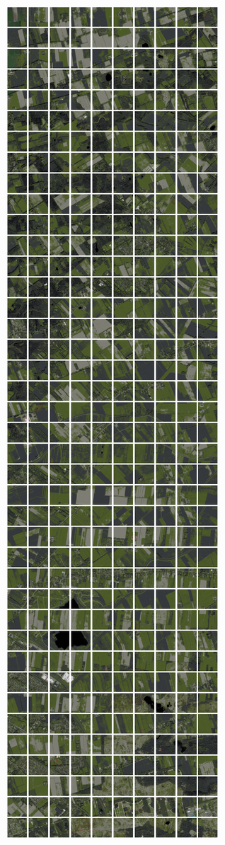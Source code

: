 <html>
<div>
<img src="https://github.com/HakkaTjakka/NL_TILE_MAP/blob/main/18/639/-1059/r.6390.-10590.png" height="44" width="44">
<img src="https://github.com/HakkaTjakka/NL_TILE_MAP/blob/main/18/639/-1059/r.6391.-10590.png" height="44" width="44">
<img src="https://github.com/HakkaTjakka/NL_TILE_MAP/blob/main/18/639/-1059/r.6392.-10590.png" height="44" width="44">
<img src="https://github.com/HakkaTjakka/NL_TILE_MAP/blob/main/18/639/-1059/r.6393.-10590.png" height="44" width="44">
<img src="https://github.com/HakkaTjakka/NL_TILE_MAP/blob/main/18/639/-1059/r.6394.-10590.png" height="44" width="44">
<img src="https://github.com/HakkaTjakka/NL_TILE_MAP/blob/main/18/639/-1059/r.6395.-10590.png" height="44" width="44">
<img src="https://github.com/HakkaTjakka/NL_TILE_MAP/blob/main/18/639/-1059/r.6396.-10590.png" height="44" width="44">
<img src="https://github.com/HakkaTjakka/NL_TILE_MAP/blob/main/18/639/-1059/r.6397.-10590.png" height="44" width="44">
<img src="https://github.com/HakkaTjakka/NL_TILE_MAP/blob/main/18/639/-1059/r.6398.-10590.png" height="44" width="44">
<img src="https://github.com/HakkaTjakka/NL_TILE_MAP/blob/main/18/639/-1059/r.6399.-10590.png" height="44" width="44">
<img src="https://github.com/HakkaTjakka/NL_TILE_MAP/blob/main/18/640/-1059/r.6400.-10590.png" height="44" width="44">
<img src="https://github.com/HakkaTjakka/NL_TILE_MAP/blob/main/18/640/-1059/r.6401.-10590.png" height="44" width="44">
<img src="https://github.com/HakkaTjakka/NL_TILE_MAP/blob/main/18/640/-1059/r.6402.-10590.png" height="44" width="44">
<img src="https://github.com/HakkaTjakka/NL_TILE_MAP/blob/main/18/640/-1059/r.6403.-10590.png" height="44" width="44">
<img src="https://github.com/HakkaTjakka/NL_TILE_MAP/blob/main/18/640/-1059/r.6404.-10590.png" height="44" width="44">
<img src="https://github.com/HakkaTjakka/NL_TILE_MAP/blob/main/18/640/-1059/r.6405.-10590.png" height="44" width="44">
<img src="https://github.com/HakkaTjakka/NL_TILE_MAP/blob/main/18/640/-1059/r.6406.-10590.png" height="44" width="44">
<img src="https://github.com/HakkaTjakka/NL_TILE_MAP/blob/main/18/640/-1059/r.6407.-10590.png" height="44" width="44">
<img src="https://github.com/HakkaTjakka/NL_TILE_MAP/blob/main/18/640/-1059/r.6408.-10590.png" height="44" width="44">
<img src="https://github.com/HakkaTjakka/NL_TILE_MAP/blob/main/18/640/-1059/r.6409.-10590.png" height="44" width="44">
<br>
<img src="https://github.com/HakkaTjakka/NL_TILE_MAP/blob/main/18/639/-1059/r.6390.-10589.png" height="44" width="44">
<img src="https://github.com/HakkaTjakka/NL_TILE_MAP/blob/main/18/639/-1059/r.6391.-10589.png" height="44" width="44">
<img src="https://github.com/HakkaTjakka/NL_TILE_MAP/blob/main/18/639/-1059/r.6392.-10589.png" height="44" width="44">
<img src="https://github.com/HakkaTjakka/NL_TILE_MAP/blob/main/18/639/-1059/r.6393.-10589.png" height="44" width="44">
<img src="https://github.com/HakkaTjakka/NL_TILE_MAP/blob/main/18/639/-1059/r.6394.-10589.png" height="44" width="44">
<img src="https://github.com/HakkaTjakka/NL_TILE_MAP/blob/main/18/639/-1059/r.6395.-10589.png" height="44" width="44">
<img src="https://github.com/HakkaTjakka/NL_TILE_MAP/blob/main/18/639/-1059/r.6396.-10589.png" height="44" width="44">
<img src="https://github.com/HakkaTjakka/NL_TILE_MAP/blob/main/18/639/-1059/r.6397.-10589.png" height="44" width="44">
<img src="https://github.com/HakkaTjakka/NL_TILE_MAP/blob/main/18/639/-1059/r.6398.-10589.png" height="44" width="44">
<img src="https://github.com/HakkaTjakka/NL_TILE_MAP/blob/main/18/639/-1059/r.6399.-10589.png" height="44" width="44">
<img src="https://github.com/HakkaTjakka/NL_TILE_MAP/blob/main/18/640/-1059/r.6400.-10589.png" height="44" width="44">
<img src="https://github.com/HakkaTjakka/NL_TILE_MAP/blob/main/18/640/-1059/r.6401.-10589.png" height="44" width="44">
<img src="https://github.com/HakkaTjakka/NL_TILE_MAP/blob/main/18/640/-1059/r.6402.-10589.png" height="44" width="44">
<img src="https://github.com/HakkaTjakka/NL_TILE_MAP/blob/main/18/640/-1059/r.6403.-10589.png" height="44" width="44">
<img src="https://github.com/HakkaTjakka/NL_TILE_MAP/blob/main/18/640/-1059/r.6404.-10589.png" height="44" width="44">
<img src="https://github.com/HakkaTjakka/NL_TILE_MAP/blob/main/18/640/-1059/r.6405.-10589.png" height="44" width="44">
<img src="https://github.com/HakkaTjakka/NL_TILE_MAP/blob/main/18/640/-1059/r.6406.-10589.png" height="44" width="44">
<img src="https://github.com/HakkaTjakka/NL_TILE_MAP/blob/main/18/640/-1059/r.6407.-10589.png" height="44" width="44">
<img src="https://github.com/HakkaTjakka/NL_TILE_MAP/blob/main/18/640/-1059/r.6408.-10589.png" height="44" width="44">
<img src="https://github.com/HakkaTjakka/NL_TILE_MAP/blob/main/18/640/-1059/r.6409.-10589.png" height="44" width="44">
<br>
<img src="https://github.com/HakkaTjakka/NL_TILE_MAP/blob/main/18/639/-1059/r.6390.-10588.png" height="44" width="44">
<img src="https://github.com/HakkaTjakka/NL_TILE_MAP/blob/main/18/639/-1059/r.6391.-10588.png" height="44" width="44">
<img src="https://github.com/HakkaTjakka/NL_TILE_MAP/blob/main/18/639/-1059/r.6392.-10588.png" height="44" width="44">
<img src="https://github.com/HakkaTjakka/NL_TILE_MAP/blob/main/18/639/-1059/r.6393.-10588.png" height="44" width="44">
<img src="https://github.com/HakkaTjakka/NL_TILE_MAP/blob/main/18/639/-1059/r.6394.-10588.png" height="44" width="44">
<img src="https://github.com/HakkaTjakka/NL_TILE_MAP/blob/main/18/639/-1059/r.6395.-10588.png" height="44" width="44">
<img src="https://github.com/HakkaTjakka/NL_TILE_MAP/blob/main/18/639/-1059/r.6396.-10588.png" height="44" width="44">
<img src="https://github.com/HakkaTjakka/NL_TILE_MAP/blob/main/18/639/-1059/r.6397.-10588.png" height="44" width="44">
<img src="https://github.com/HakkaTjakka/NL_TILE_MAP/blob/main/18/639/-1059/r.6398.-10588.png" height="44" width="44">
<img src="https://github.com/HakkaTjakka/NL_TILE_MAP/blob/main/18/639/-1059/r.6399.-10588.png" height="44" width="44">
<img src="https://github.com/HakkaTjakka/NL_TILE_MAP/blob/main/18/640/-1059/r.6400.-10588.png" height="44" width="44">
<img src="https://github.com/HakkaTjakka/NL_TILE_MAP/blob/main/18/640/-1059/r.6401.-10588.png" height="44" width="44">
<img src="https://github.com/HakkaTjakka/NL_TILE_MAP/blob/main/18/640/-1059/r.6402.-10588.png" height="44" width="44">
<img src="https://github.com/HakkaTjakka/NL_TILE_MAP/blob/main/18/640/-1059/r.6403.-10588.png" height="44" width="44">
<img src="https://github.com/HakkaTjakka/NL_TILE_MAP/blob/main/18/640/-1059/r.6404.-10588.png" height="44" width="44">
<img src="https://github.com/HakkaTjakka/NL_TILE_MAP/blob/main/18/640/-1059/r.6405.-10588.png" height="44" width="44">
<img src="https://github.com/HakkaTjakka/NL_TILE_MAP/blob/main/18/640/-1059/r.6406.-10588.png" height="44" width="44">
<img src="https://github.com/HakkaTjakka/NL_TILE_MAP/blob/main/18/640/-1059/r.6407.-10588.png" height="44" width="44">
<img src="https://github.com/HakkaTjakka/NL_TILE_MAP/blob/main/18/640/-1059/r.6408.-10588.png" height="44" width="44">
<img src="https://github.com/HakkaTjakka/NL_TILE_MAP/blob/main/18/640/-1059/r.6409.-10588.png" height="44" width="44">
<br>
<img src="https://github.com/HakkaTjakka/NL_TILE_MAP/blob/main/18/639/-1059/r.6390.-10587.png" height="44" width="44">
<img src="https://github.com/HakkaTjakka/NL_TILE_MAP/blob/main/18/639/-1059/r.6391.-10587.png" height="44" width="44">
<img src="https://github.com/HakkaTjakka/NL_TILE_MAP/blob/main/18/639/-1059/r.6392.-10587.png" height="44" width="44">
<img src="https://github.com/HakkaTjakka/NL_TILE_MAP/blob/main/18/639/-1059/r.6393.-10587.png" height="44" width="44">
<img src="https://github.com/HakkaTjakka/NL_TILE_MAP/blob/main/18/639/-1059/r.6394.-10587.png" height="44" width="44">
<img src="https://github.com/HakkaTjakka/NL_TILE_MAP/blob/main/18/639/-1059/r.6395.-10587.png" height="44" width="44">
<img src="https://github.com/HakkaTjakka/NL_TILE_MAP/blob/main/18/639/-1059/r.6396.-10587.png" height="44" width="44">
<img src="https://github.com/HakkaTjakka/NL_TILE_MAP/blob/main/18/639/-1059/r.6397.-10587.png" height="44" width="44">
<img src="https://github.com/HakkaTjakka/NL_TILE_MAP/blob/main/18/639/-1059/r.6398.-10587.png" height="44" width="44">
<img src="https://github.com/HakkaTjakka/NL_TILE_MAP/blob/main/18/639/-1059/r.6399.-10587.png" height="44" width="44">
<img src="https://github.com/HakkaTjakka/NL_TILE_MAP/blob/main/18/640/-1059/r.6400.-10587.png" height="44" width="44">
<img src="https://github.com/HakkaTjakka/NL_TILE_MAP/blob/main/18/640/-1059/r.6401.-10587.png" height="44" width="44">
<img src="https://github.com/HakkaTjakka/NL_TILE_MAP/blob/main/18/640/-1059/r.6402.-10587.png" height="44" width="44">
<img src="https://github.com/HakkaTjakka/NL_TILE_MAP/blob/main/18/640/-1059/r.6403.-10587.png" height="44" width="44">
<img src="https://github.com/HakkaTjakka/NL_TILE_MAP/blob/main/18/640/-1059/r.6404.-10587.png" height="44" width="44">
<img src="https://github.com/HakkaTjakka/NL_TILE_MAP/blob/main/18/640/-1059/r.6405.-10587.png" height="44" width="44">
<img src="https://github.com/HakkaTjakka/NL_TILE_MAP/blob/main/18/640/-1059/r.6406.-10587.png" height="44" width="44">
<img src="https://github.com/HakkaTjakka/NL_TILE_MAP/blob/main/18/640/-1059/r.6407.-10587.png" height="44" width="44">
<img src="https://github.com/HakkaTjakka/NL_TILE_MAP/blob/main/18/640/-1059/r.6408.-10587.png" height="44" width="44">
<img src="https://github.com/HakkaTjakka/NL_TILE_MAP/blob/main/18/640/-1059/r.6409.-10587.png" height="44" width="44">
<br>
<img src="https://github.com/HakkaTjakka/NL_TILE_MAP/blob/main/18/639/-1059/r.6390.-10586.png" height="44" width="44">
<img src="https://github.com/HakkaTjakka/NL_TILE_MAP/blob/main/18/639/-1059/r.6391.-10586.png" height="44" width="44">
<img src="https://github.com/HakkaTjakka/NL_TILE_MAP/blob/main/18/639/-1059/r.6392.-10586.png" height="44" width="44">
<img src="https://github.com/HakkaTjakka/NL_TILE_MAP/blob/main/18/639/-1059/r.6393.-10586.png" height="44" width="44">
<img src="https://github.com/HakkaTjakka/NL_TILE_MAP/blob/main/18/639/-1059/r.6394.-10586.png" height="44" width="44">
<img src="https://github.com/HakkaTjakka/NL_TILE_MAP/blob/main/18/639/-1059/r.6395.-10586.png" height="44" width="44">
<img src="https://github.com/HakkaTjakka/NL_TILE_MAP/blob/main/18/639/-1059/r.6396.-10586.png" height="44" width="44">
<img src="https://github.com/HakkaTjakka/NL_TILE_MAP/blob/main/18/639/-1059/r.6397.-10586.png" height="44" width="44">
<img src="https://github.com/HakkaTjakka/NL_TILE_MAP/blob/main/18/639/-1059/r.6398.-10586.png" height="44" width="44">
<img src="https://github.com/HakkaTjakka/NL_TILE_MAP/blob/main/18/639/-1059/r.6399.-10586.png" height="44" width="44">
<img src="https://github.com/HakkaTjakka/NL_TILE_MAP/blob/main/18/640/-1059/r.6400.-10586.png" height="44" width="44">
<img src="https://github.com/HakkaTjakka/NL_TILE_MAP/blob/main/18/640/-1059/r.6401.-10586.png" height="44" width="44">
<img src="https://github.com/HakkaTjakka/NL_TILE_MAP/blob/main/18/640/-1059/r.6402.-10586.png" height="44" width="44">
<img src="https://github.com/HakkaTjakka/NL_TILE_MAP/blob/main/18/640/-1059/r.6403.-10586.png" height="44" width="44">
<img src="https://github.com/HakkaTjakka/NL_TILE_MAP/blob/main/18/640/-1059/r.6404.-10586.png" height="44" width="44">
<img src="https://github.com/HakkaTjakka/NL_TILE_MAP/blob/main/18/640/-1059/r.6405.-10586.png" height="44" width="44">
<img src="https://github.com/HakkaTjakka/NL_TILE_MAP/blob/main/18/640/-1059/r.6406.-10586.png" height="44" width="44">
<img src="https://github.com/HakkaTjakka/NL_TILE_MAP/blob/main/18/640/-1059/r.6407.-10586.png" height="44" width="44">
<img src="https://github.com/HakkaTjakka/NL_TILE_MAP/blob/main/18/640/-1059/r.6408.-10586.png" height="44" width="44">
<img src="https://github.com/HakkaTjakka/NL_TILE_MAP/blob/main/18/640/-1059/r.6409.-10586.png" height="44" width="44">
<br>
<img src="https://github.com/HakkaTjakka/NL_TILE_MAP/blob/main/18/639/-1059/r.6390.-10585.png" height="44" width="44">
<img src="https://github.com/HakkaTjakka/NL_TILE_MAP/blob/main/18/639/-1059/r.6391.-10585.png" height="44" width="44">
<img src="https://github.com/HakkaTjakka/NL_TILE_MAP/blob/main/18/639/-1059/r.6392.-10585.png" height="44" width="44">
<img src="https://github.com/HakkaTjakka/NL_TILE_MAP/blob/main/18/639/-1059/r.6393.-10585.png" height="44" width="44">
<img src="https://github.com/HakkaTjakka/NL_TILE_MAP/blob/main/18/639/-1059/r.6394.-10585.png" height="44" width="44">
<img src="https://github.com/HakkaTjakka/NL_TILE_MAP/blob/main/18/639/-1059/r.6395.-10585.png" height="44" width="44">
<img src="https://github.com/HakkaTjakka/NL_TILE_MAP/blob/main/18/639/-1059/r.6396.-10585.png" height="44" width="44">
<img src="https://github.com/HakkaTjakka/NL_TILE_MAP/blob/main/18/639/-1059/r.6397.-10585.png" height="44" width="44">
<img src="https://github.com/HakkaTjakka/NL_TILE_MAP/blob/main/18/639/-1059/r.6398.-10585.png" height="44" width="44">
<img src="https://github.com/HakkaTjakka/NL_TILE_MAP/blob/main/18/639/-1059/r.6399.-10585.png" height="44" width="44">
<img src="https://github.com/HakkaTjakka/NL_TILE_MAP/blob/main/18/640/-1059/r.6400.-10585.png" height="44" width="44">
<img src="https://github.com/HakkaTjakka/NL_TILE_MAP/blob/main/18/640/-1059/r.6401.-10585.png" height="44" width="44">
<img src="https://github.com/HakkaTjakka/NL_TILE_MAP/blob/main/18/640/-1059/r.6402.-10585.png" height="44" width="44">
<img src="https://github.com/HakkaTjakka/NL_TILE_MAP/blob/main/18/640/-1059/r.6403.-10585.png" height="44" width="44">
<img src="https://github.com/HakkaTjakka/NL_TILE_MAP/blob/main/18/640/-1059/r.6404.-10585.png" height="44" width="44">
<img src="https://github.com/HakkaTjakka/NL_TILE_MAP/blob/main/18/640/-1059/r.6405.-10585.png" height="44" width="44">
<img src="https://github.com/HakkaTjakka/NL_TILE_MAP/blob/main/18/640/-1059/r.6406.-10585.png" height="44" width="44">
<img src="https://github.com/HakkaTjakka/NL_TILE_MAP/blob/main/18/640/-1059/r.6407.-10585.png" height="44" width="44">
<img src="https://github.com/HakkaTjakka/NL_TILE_MAP/blob/main/18/640/-1059/r.6408.-10585.png" height="44" width="44">
<img src="https://github.com/HakkaTjakka/NL_TILE_MAP/blob/main/18/640/-1059/r.6409.-10585.png" height="44" width="44">
<br>
<img src="https://github.com/HakkaTjakka/NL_TILE_MAP/blob/main/18/639/-1059/r.6390.-10584.png" height="44" width="44">
<img src="https://github.com/HakkaTjakka/NL_TILE_MAP/blob/main/18/639/-1059/r.6391.-10584.png" height="44" width="44">
<img src="https://github.com/HakkaTjakka/NL_TILE_MAP/blob/main/18/639/-1059/r.6392.-10584.png" height="44" width="44">
<img src="https://github.com/HakkaTjakka/NL_TILE_MAP/blob/main/18/639/-1059/r.6393.-10584.png" height="44" width="44">
<img src="https://github.com/HakkaTjakka/NL_TILE_MAP/blob/main/18/639/-1059/r.6394.-10584.png" height="44" width="44">
<img src="https://github.com/HakkaTjakka/NL_TILE_MAP/blob/main/18/639/-1059/r.6395.-10584.png" height="44" width="44">
<img src="https://github.com/HakkaTjakka/NL_TILE_MAP/blob/main/18/639/-1059/r.6396.-10584.png" height="44" width="44">
<img src="https://github.com/HakkaTjakka/NL_TILE_MAP/blob/main/18/639/-1059/r.6397.-10584.png" height="44" width="44">
<img src="https://github.com/HakkaTjakka/NL_TILE_MAP/blob/main/18/639/-1059/r.6398.-10584.png" height="44" width="44">
<img src="https://github.com/HakkaTjakka/NL_TILE_MAP/blob/main/18/639/-1059/r.6399.-10584.png" height="44" width="44">
<img src="https://github.com/HakkaTjakka/NL_TILE_MAP/blob/main/18/640/-1059/r.6400.-10584.png" height="44" width="44">
<img src="https://github.com/HakkaTjakka/NL_TILE_MAP/blob/main/18/640/-1059/r.6401.-10584.png" height="44" width="44">
<img src="https://github.com/HakkaTjakka/NL_TILE_MAP/blob/main/18/640/-1059/r.6402.-10584.png" height="44" width="44">
<img src="https://github.com/HakkaTjakka/NL_TILE_MAP/blob/main/18/640/-1059/r.6403.-10584.png" height="44" width="44">
<img src="https://github.com/HakkaTjakka/NL_TILE_MAP/blob/main/18/640/-1059/r.6404.-10584.png" height="44" width="44">
<img src="https://github.com/HakkaTjakka/NL_TILE_MAP/blob/main/18/640/-1059/r.6405.-10584.png" height="44" width="44">
<img src="https://github.com/HakkaTjakka/NL_TILE_MAP/blob/main/18/640/-1059/r.6406.-10584.png" height="44" width="44">
<img src="https://github.com/HakkaTjakka/NL_TILE_MAP/blob/main/18/640/-1059/r.6407.-10584.png" height="44" width="44">
<img src="https://github.com/HakkaTjakka/NL_TILE_MAP/blob/main/18/640/-1059/r.6408.-10584.png" height="44" width="44">
<img src="https://github.com/HakkaTjakka/NL_TILE_MAP/blob/main/18/640/-1059/r.6409.-10584.png" height="44" width="44">
<br>
<img src="https://github.com/HakkaTjakka/NL_TILE_MAP/blob/main/18/639/-1059/r.6390.-10583.png" height="44" width="44">
<img src="https://github.com/HakkaTjakka/NL_TILE_MAP/blob/main/18/639/-1059/r.6391.-10583.png" height="44" width="44">
<img src="https://github.com/HakkaTjakka/NL_TILE_MAP/blob/main/18/639/-1059/r.6392.-10583.png" height="44" width="44">
<img src="https://github.com/HakkaTjakka/NL_TILE_MAP/blob/main/18/639/-1059/r.6393.-10583.png" height="44" width="44">
<img src="https://github.com/HakkaTjakka/NL_TILE_MAP/blob/main/18/639/-1059/r.6394.-10583.png" height="44" width="44">
<img src="https://github.com/HakkaTjakka/NL_TILE_MAP/blob/main/18/639/-1059/r.6395.-10583.png" height="44" width="44">
<img src="https://github.com/HakkaTjakka/NL_TILE_MAP/blob/main/18/639/-1059/r.6396.-10583.png" height="44" width="44">
<img src="https://github.com/HakkaTjakka/NL_TILE_MAP/blob/main/18/639/-1059/r.6397.-10583.png" height="44" width="44">
<img src="https://github.com/HakkaTjakka/NL_TILE_MAP/blob/main/18/639/-1059/r.6398.-10583.png" height="44" width="44">
<img src="https://github.com/HakkaTjakka/NL_TILE_MAP/blob/main/18/639/-1059/r.6399.-10583.png" height="44" width="44">
<img src="https://github.com/HakkaTjakka/NL_TILE_MAP/blob/main/18/640/-1059/r.6400.-10583.png" height="44" width="44">
<img src="https://github.com/HakkaTjakka/NL_TILE_MAP/blob/main/18/640/-1059/r.6401.-10583.png" height="44" width="44">
<img src="https://github.com/HakkaTjakka/NL_TILE_MAP/blob/main/18/640/-1059/r.6402.-10583.png" height="44" width="44">
<img src="https://github.com/HakkaTjakka/NL_TILE_MAP/blob/main/18/640/-1059/r.6403.-10583.png" height="44" width="44">
<img src="https://github.com/HakkaTjakka/NL_TILE_MAP/blob/main/18/640/-1059/r.6404.-10583.png" height="44" width="44">
<img src="https://github.com/HakkaTjakka/NL_TILE_MAP/blob/main/18/640/-1059/r.6405.-10583.png" height="44" width="44">
<img src="https://github.com/HakkaTjakka/NL_TILE_MAP/blob/main/18/640/-1059/r.6406.-10583.png" height="44" width="44">
<img src="https://github.com/HakkaTjakka/NL_TILE_MAP/blob/main/18/640/-1059/r.6407.-10583.png" height="44" width="44">
<img src="https://github.com/HakkaTjakka/NL_TILE_MAP/blob/main/18/640/-1059/r.6408.-10583.png" height="44" width="44">
<img src="https://github.com/HakkaTjakka/NL_TILE_MAP/blob/main/18/640/-1059/r.6409.-10583.png" height="44" width="44">
<br>
<img src="https://github.com/HakkaTjakka/NL_TILE_MAP/blob/main/18/639/-1059/r.6390.-10582.png" height="44" width="44">
<img src="https://github.com/HakkaTjakka/NL_TILE_MAP/blob/main/18/639/-1059/r.6391.-10582.png" height="44" width="44">
<img src="https://github.com/HakkaTjakka/NL_TILE_MAP/blob/main/18/639/-1059/r.6392.-10582.png" height="44" width="44">
<img src="https://github.com/HakkaTjakka/NL_TILE_MAP/blob/main/18/639/-1059/r.6393.-10582.png" height="44" width="44">
<img src="https://github.com/HakkaTjakka/NL_TILE_MAP/blob/main/18/639/-1059/r.6394.-10582.png" height="44" width="44">
<img src="https://github.com/HakkaTjakka/NL_TILE_MAP/blob/main/18/639/-1059/r.6395.-10582.png" height="44" width="44">
<img src="https://github.com/HakkaTjakka/NL_TILE_MAP/blob/main/18/639/-1059/r.6396.-10582.png" height="44" width="44">
<img src="https://github.com/HakkaTjakka/NL_TILE_MAP/blob/main/18/639/-1059/r.6397.-10582.png" height="44" width="44">
<img src="https://github.com/HakkaTjakka/NL_TILE_MAP/blob/main/18/639/-1059/r.6398.-10582.png" height="44" width="44">
<img src="https://github.com/HakkaTjakka/NL_TILE_MAP/blob/main/18/639/-1059/r.6399.-10582.png" height="44" width="44">
<img src="https://github.com/HakkaTjakka/NL_TILE_MAP/blob/main/18/640/-1059/r.6400.-10582.png" height="44" width="44">
<img src="https://github.com/HakkaTjakka/NL_TILE_MAP/blob/main/18/640/-1059/r.6401.-10582.png" height="44" width="44">
<img src="https://github.com/HakkaTjakka/NL_TILE_MAP/blob/main/18/640/-1059/r.6402.-10582.png" height="44" width="44">
<img src="https://github.com/HakkaTjakka/NL_TILE_MAP/blob/main/18/640/-1059/r.6403.-10582.png" height="44" width="44">
<img src="https://github.com/HakkaTjakka/NL_TILE_MAP/blob/main/18/640/-1059/r.6404.-10582.png" height="44" width="44">
<img src="https://github.com/HakkaTjakka/NL_TILE_MAP/blob/main/18/640/-1059/r.6405.-10582.png" height="44" width="44">
<img src="https://github.com/HakkaTjakka/NL_TILE_MAP/blob/main/18/640/-1059/r.6406.-10582.png" height="44" width="44">
<img src="https://github.com/HakkaTjakka/NL_TILE_MAP/blob/main/18/640/-1059/r.6407.-10582.png" height="44" width="44">
<img src="https://github.com/HakkaTjakka/NL_TILE_MAP/blob/main/18/640/-1059/r.6408.-10582.png" height="44" width="44">
<img src="https://github.com/HakkaTjakka/NL_TILE_MAP/blob/main/18/640/-1059/r.6409.-10582.png" height="44" width="44">
<br>
<img src="https://github.com/HakkaTjakka/NL_TILE_MAP/blob/main/18/639/-1059/r.6390.-10581.png" height="44" width="44">
<img src="https://github.com/HakkaTjakka/NL_TILE_MAP/blob/main/18/639/-1059/r.6391.-10581.png" height="44" width="44">
<img src="https://github.com/HakkaTjakka/NL_TILE_MAP/blob/main/18/639/-1059/r.6392.-10581.png" height="44" width="44">
<img src="https://github.com/HakkaTjakka/NL_TILE_MAP/blob/main/18/639/-1059/r.6393.-10581.png" height="44" width="44">
<img src="https://github.com/HakkaTjakka/NL_TILE_MAP/blob/main/18/639/-1059/r.6394.-10581.png" height="44" width="44">
<img src="https://github.com/HakkaTjakka/NL_TILE_MAP/blob/main/18/639/-1059/r.6395.-10581.png" height="44" width="44">
<img src="https://github.com/HakkaTjakka/NL_TILE_MAP/blob/main/18/639/-1059/r.6396.-10581.png" height="44" width="44">
<img src="https://github.com/HakkaTjakka/NL_TILE_MAP/blob/main/18/639/-1059/r.6397.-10581.png" height="44" width="44">
<img src="https://github.com/HakkaTjakka/NL_TILE_MAP/blob/main/18/639/-1059/r.6398.-10581.png" height="44" width="44">
<img src="https://github.com/HakkaTjakka/NL_TILE_MAP/blob/main/18/639/-1059/r.6399.-10581.png" height="44" width="44">
<img src="https://github.com/HakkaTjakka/NL_TILE_MAP/blob/main/18/640/-1059/r.6400.-10581.png" height="44" width="44">
<img src="https://github.com/HakkaTjakka/NL_TILE_MAP/blob/main/18/640/-1059/r.6401.-10581.png" height="44" width="44">
<img src="https://github.com/HakkaTjakka/NL_TILE_MAP/blob/main/18/640/-1059/r.6402.-10581.png" height="44" width="44">
<img src="https://github.com/HakkaTjakka/NL_TILE_MAP/blob/main/18/640/-1059/r.6403.-10581.png" height="44" width="44">
<img src="https://github.com/HakkaTjakka/NL_TILE_MAP/blob/main/18/640/-1059/r.6404.-10581.png" height="44" width="44">
<img src="https://github.com/HakkaTjakka/NL_TILE_MAP/blob/main/18/640/-1059/r.6405.-10581.png" height="44" width="44">
<img src="https://github.com/HakkaTjakka/NL_TILE_MAP/blob/main/18/640/-1059/r.6406.-10581.png" height="44" width="44">
<img src="https://github.com/HakkaTjakka/NL_TILE_MAP/blob/main/18/640/-1059/r.6407.-10581.png" height="44" width="44">
<img src="https://github.com/HakkaTjakka/NL_TILE_MAP/blob/main/18/640/-1059/r.6408.-10581.png" height="44" width="44">
<img src="https://github.com/HakkaTjakka/NL_TILE_MAP/blob/main/18/640/-1059/r.6409.-10581.png" height="44" width="44">
<br>
<img src="https://github.com/HakkaTjakka/NL_TILE_MAP/blob/main/18/639/-1058/r.6390.-10580.png" height="44" width="44">
<img src="https://github.com/HakkaTjakka/NL_TILE_MAP/blob/main/18/639/-1058/r.6391.-10580.png" height="44" width="44">
<img src="https://github.com/HakkaTjakka/NL_TILE_MAP/blob/main/18/639/-1058/r.6392.-10580.png" height="44" width="44">
<img src="https://github.com/HakkaTjakka/NL_TILE_MAP/blob/main/18/639/-1058/r.6393.-10580.png" height="44" width="44">
<img src="https://github.com/HakkaTjakka/NL_TILE_MAP/blob/main/18/639/-1058/r.6394.-10580.png" height="44" width="44">
<img src="https://github.com/HakkaTjakka/NL_TILE_MAP/blob/main/18/639/-1058/r.6395.-10580.png" height="44" width="44">
<img src="https://github.com/HakkaTjakka/NL_TILE_MAP/blob/main/18/639/-1058/r.6396.-10580.png" height="44" width="44">
<img src="https://github.com/HakkaTjakka/NL_TILE_MAP/blob/main/18/639/-1058/r.6397.-10580.png" height="44" width="44">
<img src="https://github.com/HakkaTjakka/NL_TILE_MAP/blob/main/18/639/-1058/r.6398.-10580.png" height="44" width="44">
<img src="https://github.com/HakkaTjakka/NL_TILE_MAP/blob/main/18/639/-1058/r.6399.-10580.png" height="44" width="44">
<img src="https://github.com/HakkaTjakka/NL_TILE_MAP/blob/main/18/640/-1058/r.6400.-10580.png" height="44" width="44">
<img src="https://github.com/HakkaTjakka/NL_TILE_MAP/blob/main/18/640/-1058/r.6401.-10580.png" height="44" width="44">
<img src="https://github.com/HakkaTjakka/NL_TILE_MAP/blob/main/18/640/-1058/r.6402.-10580.png" height="44" width="44">
<img src="https://github.com/HakkaTjakka/NL_TILE_MAP/blob/main/18/640/-1058/r.6403.-10580.png" height="44" width="44">
<img src="https://github.com/HakkaTjakka/NL_TILE_MAP/blob/main/18/640/-1058/r.6404.-10580.png" height="44" width="44">
<img src="https://github.com/HakkaTjakka/NL_TILE_MAP/blob/main/18/640/-1058/r.6405.-10580.png" height="44" width="44">
<img src="https://github.com/HakkaTjakka/NL_TILE_MAP/blob/main/18/640/-1058/r.6406.-10580.png" height="44" width="44">
<img src="https://github.com/HakkaTjakka/NL_TILE_MAP/blob/main/18/640/-1058/r.6407.-10580.png" height="44" width="44">
<img src="https://github.com/HakkaTjakka/NL_TILE_MAP/blob/main/18/640/-1058/r.6408.-10580.png" height="44" width="44">
<img src="https://github.com/HakkaTjakka/NL_TILE_MAP/blob/main/18/640/-1058/r.6409.-10580.png" height="44" width="44">
<br>
<img src="https://github.com/HakkaTjakka/NL_TILE_MAP/blob/main/18/639/-1058/r.6390.-10579.png" height="44" width="44">
<img src="https://github.com/HakkaTjakka/NL_TILE_MAP/blob/main/18/639/-1058/r.6391.-10579.png" height="44" width="44">
<img src="https://github.com/HakkaTjakka/NL_TILE_MAP/blob/main/18/639/-1058/r.6392.-10579.png" height="44" width="44">
<img src="https://github.com/HakkaTjakka/NL_TILE_MAP/blob/main/18/639/-1058/r.6393.-10579.png" height="44" width="44">
<img src="https://github.com/HakkaTjakka/NL_TILE_MAP/blob/main/18/639/-1058/r.6394.-10579.png" height="44" width="44">
<img src="https://github.com/HakkaTjakka/NL_TILE_MAP/blob/main/18/639/-1058/r.6395.-10579.png" height="44" width="44">
<img src="https://github.com/HakkaTjakka/NL_TILE_MAP/blob/main/18/639/-1058/r.6396.-10579.png" height="44" width="44">
<img src="https://github.com/HakkaTjakka/NL_TILE_MAP/blob/main/18/639/-1058/r.6397.-10579.png" height="44" width="44">
<img src="https://github.com/HakkaTjakka/NL_TILE_MAP/blob/main/18/639/-1058/r.6398.-10579.png" height="44" width="44">
<img src="https://github.com/HakkaTjakka/NL_TILE_MAP/blob/main/18/639/-1058/r.6399.-10579.png" height="44" width="44">
<img src="https://github.com/HakkaTjakka/NL_TILE_MAP/blob/main/18/640/-1058/r.6400.-10579.png" height="44" width="44">
<img src="https://github.com/HakkaTjakka/NL_TILE_MAP/blob/main/18/640/-1058/r.6401.-10579.png" height="44" width="44">
<img src="https://github.com/HakkaTjakka/NL_TILE_MAP/blob/main/18/640/-1058/r.6402.-10579.png" height="44" width="44">
<img src="https://github.com/HakkaTjakka/NL_TILE_MAP/blob/main/18/640/-1058/r.6403.-10579.png" height="44" width="44">
<img src="https://github.com/HakkaTjakka/NL_TILE_MAP/blob/main/18/640/-1058/r.6404.-10579.png" height="44" width="44">
<img src="https://github.com/HakkaTjakka/NL_TILE_MAP/blob/main/18/640/-1058/r.6405.-10579.png" height="44" width="44">
<img src="https://github.com/HakkaTjakka/NL_TILE_MAP/blob/main/18/640/-1058/r.6406.-10579.png" height="44" width="44">
<img src="https://github.com/HakkaTjakka/NL_TILE_MAP/blob/main/18/640/-1058/r.6407.-10579.png" height="44" width="44">
<img src="https://github.com/HakkaTjakka/NL_TILE_MAP/blob/main/18/640/-1058/r.6408.-10579.png" height="44" width="44">
<img src="https://github.com/HakkaTjakka/NL_TILE_MAP/blob/main/18/640/-1058/r.6409.-10579.png" height="44" width="44">
<br>
<img src="https://github.com/HakkaTjakka/NL_TILE_MAP/blob/main/18/639/-1058/r.6390.-10578.png" height="44" width="44">
<img src="https://github.com/HakkaTjakka/NL_TILE_MAP/blob/main/18/639/-1058/r.6391.-10578.png" height="44" width="44">
<img src="https://github.com/HakkaTjakka/NL_TILE_MAP/blob/main/18/639/-1058/r.6392.-10578.png" height="44" width="44">
<img src="https://github.com/HakkaTjakka/NL_TILE_MAP/blob/main/18/639/-1058/r.6393.-10578.png" height="44" width="44">
<img src="https://github.com/HakkaTjakka/NL_TILE_MAP/blob/main/18/639/-1058/r.6394.-10578.png" height="44" width="44">
<img src="https://github.com/HakkaTjakka/NL_TILE_MAP/blob/main/18/639/-1058/r.6395.-10578.png" height="44" width="44">
<img src="https://github.com/HakkaTjakka/NL_TILE_MAP/blob/main/18/639/-1058/r.6396.-10578.png" height="44" width="44">
<img src="https://github.com/HakkaTjakka/NL_TILE_MAP/blob/main/18/639/-1058/r.6397.-10578.png" height="44" width="44">
<img src="https://github.com/HakkaTjakka/NL_TILE_MAP/blob/main/18/639/-1058/r.6398.-10578.png" height="44" width="44">
<img src="https://github.com/HakkaTjakka/NL_TILE_MAP/blob/main/18/639/-1058/r.6399.-10578.png" height="44" width="44">
<img src="https://github.com/HakkaTjakka/NL_TILE_MAP/blob/main/18/640/-1058/r.6400.-10578.png" height="44" width="44">
<img src="https://github.com/HakkaTjakka/NL_TILE_MAP/blob/main/18/640/-1058/r.6401.-10578.png" height="44" width="44">
<img src="https://github.com/HakkaTjakka/NL_TILE_MAP/blob/main/18/640/-1058/r.6402.-10578.png" height="44" width="44">
<img src="https://github.com/HakkaTjakka/NL_TILE_MAP/blob/main/18/640/-1058/r.6403.-10578.png" height="44" width="44">
<img src="https://github.com/HakkaTjakka/NL_TILE_MAP/blob/main/18/640/-1058/r.6404.-10578.png" height="44" width="44">
<img src="https://github.com/HakkaTjakka/NL_TILE_MAP/blob/main/18/640/-1058/r.6405.-10578.png" height="44" width="44">
<img src="https://github.com/HakkaTjakka/NL_TILE_MAP/blob/main/18/640/-1058/r.6406.-10578.png" height="44" width="44">
<img src="https://github.com/HakkaTjakka/NL_TILE_MAP/blob/main/18/640/-1058/r.6407.-10578.png" height="44" width="44">
<img src="https://github.com/HakkaTjakka/NL_TILE_MAP/blob/main/18/640/-1058/r.6408.-10578.png" height="44" width="44">
<img src="https://github.com/HakkaTjakka/NL_TILE_MAP/blob/main/18/640/-1058/r.6409.-10578.png" height="44" width="44">
<br>
<img src="https://github.com/HakkaTjakka/NL_TILE_MAP/blob/main/18/639/-1058/r.6390.-10577.png" height="44" width="44">
<img src="https://github.com/HakkaTjakka/NL_TILE_MAP/blob/main/18/639/-1058/r.6391.-10577.png" height="44" width="44">
<img src="https://github.com/HakkaTjakka/NL_TILE_MAP/blob/main/18/639/-1058/r.6392.-10577.png" height="44" width="44">
<img src="https://github.com/HakkaTjakka/NL_TILE_MAP/blob/main/18/639/-1058/r.6393.-10577.png" height="44" width="44">
<img src="https://github.com/HakkaTjakka/NL_TILE_MAP/blob/main/18/639/-1058/r.6394.-10577.png" height="44" width="44">
<img src="https://github.com/HakkaTjakka/NL_TILE_MAP/blob/main/18/639/-1058/r.6395.-10577.png" height="44" width="44">
<img src="https://github.com/HakkaTjakka/NL_TILE_MAP/blob/main/18/639/-1058/r.6396.-10577.png" height="44" width="44">
<img src="https://github.com/HakkaTjakka/NL_TILE_MAP/blob/main/18/639/-1058/r.6397.-10577.png" height="44" width="44">
<img src="https://github.com/HakkaTjakka/NL_TILE_MAP/blob/main/18/639/-1058/r.6398.-10577.png" height="44" width="44">
<img src="https://github.com/HakkaTjakka/NL_TILE_MAP/blob/main/18/639/-1058/r.6399.-10577.png" height="44" width="44">
<img src="https://github.com/HakkaTjakka/NL_TILE_MAP/blob/main/18/640/-1058/r.6400.-10577.png" height="44" width="44">
<img src="https://github.com/HakkaTjakka/NL_TILE_MAP/blob/main/18/640/-1058/r.6401.-10577.png" height="44" width="44">
<img src="https://github.com/HakkaTjakka/NL_TILE_MAP/blob/main/18/640/-1058/r.6402.-10577.png" height="44" width="44">
<img src="https://github.com/HakkaTjakka/NL_TILE_MAP/blob/main/18/640/-1058/r.6403.-10577.png" height="44" width="44">
<img src="https://github.com/HakkaTjakka/NL_TILE_MAP/blob/main/18/640/-1058/r.6404.-10577.png" height="44" width="44">
<img src="https://github.com/HakkaTjakka/NL_TILE_MAP/blob/main/18/640/-1058/r.6405.-10577.png" height="44" width="44">
<img src="https://github.com/HakkaTjakka/NL_TILE_MAP/blob/main/18/640/-1058/r.6406.-10577.png" height="44" width="44">
<img src="https://github.com/HakkaTjakka/NL_TILE_MAP/blob/main/18/640/-1058/r.6407.-10577.png" height="44" width="44">
<img src="https://github.com/HakkaTjakka/NL_TILE_MAP/blob/main/18/640/-1058/r.6408.-10577.png" height="44" width="44">
<img src="https://github.com/HakkaTjakka/NL_TILE_MAP/blob/main/18/640/-1058/r.6409.-10577.png" height="44" width="44">
<br>
<img src="https://github.com/HakkaTjakka/NL_TILE_MAP/blob/main/18/639/-1058/r.6390.-10576.png" height="44" width="44">
<img src="https://github.com/HakkaTjakka/NL_TILE_MAP/blob/main/18/639/-1058/r.6391.-10576.png" height="44" width="44">
<img src="https://github.com/HakkaTjakka/NL_TILE_MAP/blob/main/18/639/-1058/r.6392.-10576.png" height="44" width="44">
<img src="https://github.com/HakkaTjakka/NL_TILE_MAP/blob/main/18/639/-1058/r.6393.-10576.png" height="44" width="44">
<img src="https://github.com/HakkaTjakka/NL_TILE_MAP/blob/main/18/639/-1058/r.6394.-10576.png" height="44" width="44">
<img src="https://github.com/HakkaTjakka/NL_TILE_MAP/blob/main/18/639/-1058/r.6395.-10576.png" height="44" width="44">
<img src="https://github.com/HakkaTjakka/NL_TILE_MAP/blob/main/18/639/-1058/r.6396.-10576.png" height="44" width="44">
<img src="https://github.com/HakkaTjakka/NL_TILE_MAP/blob/main/18/639/-1058/r.6397.-10576.png" height="44" width="44">
<img src="https://github.com/HakkaTjakka/NL_TILE_MAP/blob/main/18/639/-1058/r.6398.-10576.png" height="44" width="44">
<img src="https://github.com/HakkaTjakka/NL_TILE_MAP/blob/main/18/639/-1058/r.6399.-10576.png" height="44" width="44">
<img src="https://github.com/HakkaTjakka/NL_TILE_MAP/blob/main/18/640/-1058/r.6400.-10576.png" height="44" width="44">
<img src="https://github.com/HakkaTjakka/NL_TILE_MAP/blob/main/18/640/-1058/r.6401.-10576.png" height="44" width="44">
<img src="https://github.com/HakkaTjakka/NL_TILE_MAP/blob/main/18/640/-1058/r.6402.-10576.png" height="44" width="44">
<img src="https://github.com/HakkaTjakka/NL_TILE_MAP/blob/main/18/640/-1058/r.6403.-10576.png" height="44" width="44">
<img src="https://github.com/HakkaTjakka/NL_TILE_MAP/blob/main/18/640/-1058/r.6404.-10576.png" height="44" width="44">
<img src="https://github.com/HakkaTjakka/NL_TILE_MAP/blob/main/18/640/-1058/r.6405.-10576.png" height="44" width="44">
<img src="https://github.com/HakkaTjakka/NL_TILE_MAP/blob/main/18/640/-1058/r.6406.-10576.png" height="44" width="44">
<img src="https://github.com/HakkaTjakka/NL_TILE_MAP/blob/main/18/640/-1058/r.6407.-10576.png" height="44" width="44">
<img src="https://github.com/HakkaTjakka/NL_TILE_MAP/blob/main/18/640/-1058/r.6408.-10576.png" height="44" width="44">
<img src="https://github.com/HakkaTjakka/NL_TILE_MAP/blob/main/18/640/-1058/r.6409.-10576.png" height="44" width="44">
<br>
<img src="https://github.com/HakkaTjakka/NL_TILE_MAP/blob/main/18/639/-1058/r.6390.-10575.png" height="44" width="44">
<img src="https://github.com/HakkaTjakka/NL_TILE_MAP/blob/main/18/639/-1058/r.6391.-10575.png" height="44" width="44">
<img src="https://github.com/HakkaTjakka/NL_TILE_MAP/blob/main/18/639/-1058/r.6392.-10575.png" height="44" width="44">
<img src="https://github.com/HakkaTjakka/NL_TILE_MAP/blob/main/18/639/-1058/r.6393.-10575.png" height="44" width="44">
<img src="https://github.com/HakkaTjakka/NL_TILE_MAP/blob/main/18/639/-1058/r.6394.-10575.png" height="44" width="44">
<img src="https://github.com/HakkaTjakka/NL_TILE_MAP/blob/main/18/639/-1058/r.6395.-10575.png" height="44" width="44">
<img src="https://github.com/HakkaTjakka/NL_TILE_MAP/blob/main/18/639/-1058/r.6396.-10575.png" height="44" width="44">
<img src="https://github.com/HakkaTjakka/NL_TILE_MAP/blob/main/18/639/-1058/r.6397.-10575.png" height="44" width="44">
<img src="https://github.com/HakkaTjakka/NL_TILE_MAP/blob/main/18/639/-1058/r.6398.-10575.png" height="44" width="44">
<img src="https://github.com/HakkaTjakka/NL_TILE_MAP/blob/main/18/639/-1058/r.6399.-10575.png" height="44" width="44">
<img src="https://github.com/HakkaTjakka/NL_TILE_MAP/blob/main/18/640/-1058/r.6400.-10575.png" height="44" width="44">
<img src="https://github.com/HakkaTjakka/NL_TILE_MAP/blob/main/18/640/-1058/r.6401.-10575.png" height="44" width="44">
<img src="https://github.com/HakkaTjakka/NL_TILE_MAP/blob/main/18/640/-1058/r.6402.-10575.png" height="44" width="44">
<img src="https://github.com/HakkaTjakka/NL_TILE_MAP/blob/main/18/640/-1058/r.6403.-10575.png" height="44" width="44">
<img src="https://github.com/HakkaTjakka/NL_TILE_MAP/blob/main/18/640/-1058/r.6404.-10575.png" height="44" width="44">
<img src="https://github.com/HakkaTjakka/NL_TILE_MAP/blob/main/18/640/-1058/r.6405.-10575.png" height="44" width="44">
<img src="https://github.com/HakkaTjakka/NL_TILE_MAP/blob/main/18/640/-1058/r.6406.-10575.png" height="44" width="44">
<img src="https://github.com/HakkaTjakka/NL_TILE_MAP/blob/main/18/640/-1058/r.6407.-10575.png" height="44" width="44">
<img src="https://github.com/HakkaTjakka/NL_TILE_MAP/blob/main/18/640/-1058/r.6408.-10575.png" height="44" width="44">
<img src="https://github.com/HakkaTjakka/NL_TILE_MAP/blob/main/18/640/-1058/r.6409.-10575.png" height="44" width="44">
<br>
<img src="https://github.com/HakkaTjakka/NL_TILE_MAP/blob/main/18/639/-1058/r.6390.-10574.png" height="44" width="44">
<img src="https://github.com/HakkaTjakka/NL_TILE_MAP/blob/main/18/639/-1058/r.6391.-10574.png" height="44" width="44">
<img src="https://github.com/HakkaTjakka/NL_TILE_MAP/blob/main/18/639/-1058/r.6392.-10574.png" height="44" width="44">
<img src="https://github.com/HakkaTjakka/NL_TILE_MAP/blob/main/18/639/-1058/r.6393.-10574.png" height="44" width="44">
<img src="https://github.com/HakkaTjakka/NL_TILE_MAP/blob/main/18/639/-1058/r.6394.-10574.png" height="44" width="44">
<img src="https://github.com/HakkaTjakka/NL_TILE_MAP/blob/main/18/639/-1058/r.6395.-10574.png" height="44" width="44">
<img src="https://github.com/HakkaTjakka/NL_TILE_MAP/blob/main/18/639/-1058/r.6396.-10574.png" height="44" width="44">
<img src="https://github.com/HakkaTjakka/NL_TILE_MAP/blob/main/18/639/-1058/r.6397.-10574.png" height="44" width="44">
<img src="https://github.com/HakkaTjakka/NL_TILE_MAP/blob/main/18/639/-1058/r.6398.-10574.png" height="44" width="44">
<img src="https://github.com/HakkaTjakka/NL_TILE_MAP/blob/main/18/639/-1058/r.6399.-10574.png" height="44" width="44">
<img src="https://github.com/HakkaTjakka/NL_TILE_MAP/blob/main/18/640/-1058/r.6400.-10574.png" height="44" width="44">
<img src="https://github.com/HakkaTjakka/NL_TILE_MAP/blob/main/18/640/-1058/r.6401.-10574.png" height="44" width="44">
<img src="https://github.com/HakkaTjakka/NL_TILE_MAP/blob/main/18/640/-1058/r.6402.-10574.png" height="44" width="44">
<img src="https://github.com/HakkaTjakka/NL_TILE_MAP/blob/main/18/640/-1058/r.6403.-10574.png" height="44" width="44">
<img src="https://github.com/HakkaTjakka/NL_TILE_MAP/blob/main/18/640/-1058/r.6404.-10574.png" height="44" width="44">
<img src="https://github.com/HakkaTjakka/NL_TILE_MAP/blob/main/18/640/-1058/r.6405.-10574.png" height="44" width="44">
<img src="https://github.com/HakkaTjakka/NL_TILE_MAP/blob/main/18/640/-1058/r.6406.-10574.png" height="44" width="44">
<img src="https://github.com/HakkaTjakka/NL_TILE_MAP/blob/main/18/640/-1058/r.6407.-10574.png" height="44" width="44">
<img src="https://github.com/HakkaTjakka/NL_TILE_MAP/blob/main/18/640/-1058/r.6408.-10574.png" height="44" width="44">
<img src="https://github.com/HakkaTjakka/NL_TILE_MAP/blob/main/18/640/-1058/r.6409.-10574.png" height="44" width="44">
<br>
<img src="https://github.com/HakkaTjakka/NL_TILE_MAP/blob/main/18/639/-1058/r.6390.-10573.png" height="44" width="44">
<img src="https://github.com/HakkaTjakka/NL_TILE_MAP/blob/main/18/639/-1058/r.6391.-10573.png" height="44" width="44">
<img src="https://github.com/HakkaTjakka/NL_TILE_MAP/blob/main/18/639/-1058/r.6392.-10573.png" height="44" width="44">
<img src="https://github.com/HakkaTjakka/NL_TILE_MAP/blob/main/18/639/-1058/r.6393.-10573.png" height="44" width="44">
<img src="https://github.com/HakkaTjakka/NL_TILE_MAP/blob/main/18/639/-1058/r.6394.-10573.png" height="44" width="44">
<img src="https://github.com/HakkaTjakka/NL_TILE_MAP/blob/main/18/639/-1058/r.6395.-10573.png" height="44" width="44">
<img src="https://github.com/HakkaTjakka/NL_TILE_MAP/blob/main/18/639/-1058/r.6396.-10573.png" height="44" width="44">
<img src="https://github.com/HakkaTjakka/NL_TILE_MAP/blob/main/18/639/-1058/r.6397.-10573.png" height="44" width="44">
<img src="https://github.com/HakkaTjakka/NL_TILE_MAP/blob/main/18/639/-1058/r.6398.-10573.png" height="44" width="44">
<img src="https://github.com/HakkaTjakka/NL_TILE_MAP/blob/main/18/639/-1058/r.6399.-10573.png" height="44" width="44">
<img src="https://github.com/HakkaTjakka/NL_TILE_MAP/blob/main/18/640/-1058/r.6400.-10573.png" height="44" width="44">
<img src="https://github.com/HakkaTjakka/NL_TILE_MAP/blob/main/18/640/-1058/r.6401.-10573.png" height="44" width="44">
<img src="https://github.com/HakkaTjakka/NL_TILE_MAP/blob/main/18/640/-1058/r.6402.-10573.png" height="44" width="44">
<img src="https://github.com/HakkaTjakka/NL_TILE_MAP/blob/main/18/640/-1058/r.6403.-10573.png" height="44" width="44">
<img src="https://github.com/HakkaTjakka/NL_TILE_MAP/blob/main/18/640/-1058/r.6404.-10573.png" height="44" width="44">
<img src="https://github.com/HakkaTjakka/NL_TILE_MAP/blob/main/18/640/-1058/r.6405.-10573.png" height="44" width="44">
<img src="https://github.com/HakkaTjakka/NL_TILE_MAP/blob/main/18/640/-1058/r.6406.-10573.png" height="44" width="44">
<img src="https://github.com/HakkaTjakka/NL_TILE_MAP/blob/main/18/640/-1058/r.6407.-10573.png" height="44" width="44">
<img src="https://github.com/HakkaTjakka/NL_TILE_MAP/blob/main/18/640/-1058/r.6408.-10573.png" height="44" width="44">
<img src="https://github.com/HakkaTjakka/NL_TILE_MAP/blob/main/18/640/-1058/r.6409.-10573.png" height="44" width="44">
<br>
<img src="https://github.com/HakkaTjakka/NL_TILE_MAP/blob/main/18/639/-1058/r.6390.-10572.png" height="44" width="44">
<img src="https://github.com/HakkaTjakka/NL_TILE_MAP/blob/main/18/639/-1058/r.6391.-10572.png" height="44" width="44">
<img src="https://github.com/HakkaTjakka/NL_TILE_MAP/blob/main/18/639/-1058/r.6392.-10572.png" height="44" width="44">
<img src="https://github.com/HakkaTjakka/NL_TILE_MAP/blob/main/18/639/-1058/r.6393.-10572.png" height="44" width="44">
<img src="https://github.com/HakkaTjakka/NL_TILE_MAP/blob/main/18/639/-1058/r.6394.-10572.png" height="44" width="44">
<img src="https://github.com/HakkaTjakka/NL_TILE_MAP/blob/main/18/639/-1058/r.6395.-10572.png" height="44" width="44">
<img src="https://github.com/HakkaTjakka/NL_TILE_MAP/blob/main/18/639/-1058/r.6396.-10572.png" height="44" width="44">
<img src="https://github.com/HakkaTjakka/NL_TILE_MAP/blob/main/18/639/-1058/r.6397.-10572.png" height="44" width="44">
<img src="https://github.com/HakkaTjakka/NL_TILE_MAP/blob/main/18/639/-1058/r.6398.-10572.png" height="44" width="44">
<img src="https://github.com/HakkaTjakka/NL_TILE_MAP/blob/main/18/639/-1058/r.6399.-10572.png" height="44" width="44">
<img src="https://github.com/HakkaTjakka/NL_TILE_MAP/blob/main/18/640/-1058/r.6400.-10572.png" height="44" width="44">
<img src="https://github.com/HakkaTjakka/NL_TILE_MAP/blob/main/18/640/-1058/r.6401.-10572.png" height="44" width="44">
<img src="https://github.com/HakkaTjakka/NL_TILE_MAP/blob/main/18/640/-1058/r.6402.-10572.png" height="44" width="44">
<img src="https://github.com/HakkaTjakka/NL_TILE_MAP/blob/main/18/640/-1058/r.6403.-10572.png" height="44" width="44">
<img src="https://github.com/HakkaTjakka/NL_TILE_MAP/blob/main/18/640/-1058/r.6404.-10572.png" height="44" width="44">
<img src="https://github.com/HakkaTjakka/NL_TILE_MAP/blob/main/18/640/-1058/r.6405.-10572.png" height="44" width="44">
<img src="https://github.com/HakkaTjakka/NL_TILE_MAP/blob/main/18/640/-1058/r.6406.-10572.png" height="44" width="44">
<img src="https://github.com/HakkaTjakka/NL_TILE_MAP/blob/main/18/640/-1058/r.6407.-10572.png" height="44" width="44">
<img src="https://github.com/HakkaTjakka/NL_TILE_MAP/blob/main/18/640/-1058/r.6408.-10572.png" height="44" width="44">
<img src="https://github.com/HakkaTjakka/NL_TILE_MAP/blob/main/18/640/-1058/r.6409.-10572.png" height="44" width="44">
<br>
<img src="https://github.com/HakkaTjakka/NL_TILE_MAP/blob/main/18/639/-1058/r.6390.-10571.png" height="44" width="44">
<img src="https://github.com/HakkaTjakka/NL_TILE_MAP/blob/main/18/639/-1058/r.6391.-10571.png" height="44" width="44">
<img src="https://github.com/HakkaTjakka/NL_TILE_MAP/blob/main/18/639/-1058/r.6392.-10571.png" height="44" width="44">
<img src="https://github.com/HakkaTjakka/NL_TILE_MAP/blob/main/18/639/-1058/r.6393.-10571.png" height="44" width="44">
<img src="https://github.com/HakkaTjakka/NL_TILE_MAP/blob/main/18/639/-1058/r.6394.-10571.png" height="44" width="44">
<img src="https://github.com/HakkaTjakka/NL_TILE_MAP/blob/main/18/639/-1058/r.6395.-10571.png" height="44" width="44">
<img src="https://github.com/HakkaTjakka/NL_TILE_MAP/blob/main/18/639/-1058/r.6396.-10571.png" height="44" width="44">
<img src="https://github.com/HakkaTjakka/NL_TILE_MAP/blob/main/18/639/-1058/r.6397.-10571.png" height="44" width="44">
<img src="https://github.com/HakkaTjakka/NL_TILE_MAP/blob/main/18/639/-1058/r.6398.-10571.png" height="44" width="44">
<img src="https://github.com/HakkaTjakka/NL_TILE_MAP/blob/main/18/639/-1058/r.6399.-10571.png" height="44" width="44">
<img src="https://github.com/HakkaTjakka/NL_TILE_MAP/blob/main/18/640/-1058/r.6400.-10571.png" height="44" width="44">
<img src="https://github.com/HakkaTjakka/NL_TILE_MAP/blob/main/18/640/-1058/r.6401.-10571.png" height="44" width="44">
<img src="https://github.com/HakkaTjakka/NL_TILE_MAP/blob/main/18/640/-1058/r.6402.-10571.png" height="44" width="44">
<img src="https://github.com/HakkaTjakka/NL_TILE_MAP/blob/main/18/640/-1058/r.6403.-10571.png" height="44" width="44">
<img src="https://github.com/HakkaTjakka/NL_TILE_MAP/blob/main/18/640/-1058/r.6404.-10571.png" height="44" width="44">
<img src="https://github.com/HakkaTjakka/NL_TILE_MAP/blob/main/18/640/-1058/r.6405.-10571.png" height="44" width="44">
<img src="https://github.com/HakkaTjakka/NL_TILE_MAP/blob/main/18/640/-1058/r.6406.-10571.png" height="44" width="44">
<img src="https://github.com/HakkaTjakka/NL_TILE_MAP/blob/main/18/640/-1058/r.6407.-10571.png" height="44" width="44">
<img src="https://github.com/HakkaTjakka/NL_TILE_MAP/blob/main/18/640/-1058/r.6408.-10571.png" height="44" width="44">
<img src="https://github.com/HakkaTjakka/NL_TILE_MAP/blob/main/18/640/-1058/r.6409.-10571.png" height="44" width="44">
<br>
</div>
</html>
